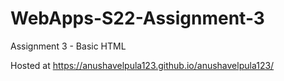 # WebApps-S22-Assignment-3
Assignment 3 - Basic HTML

Hosted at https://anushavelpula123.github.io/anushavelpula123/